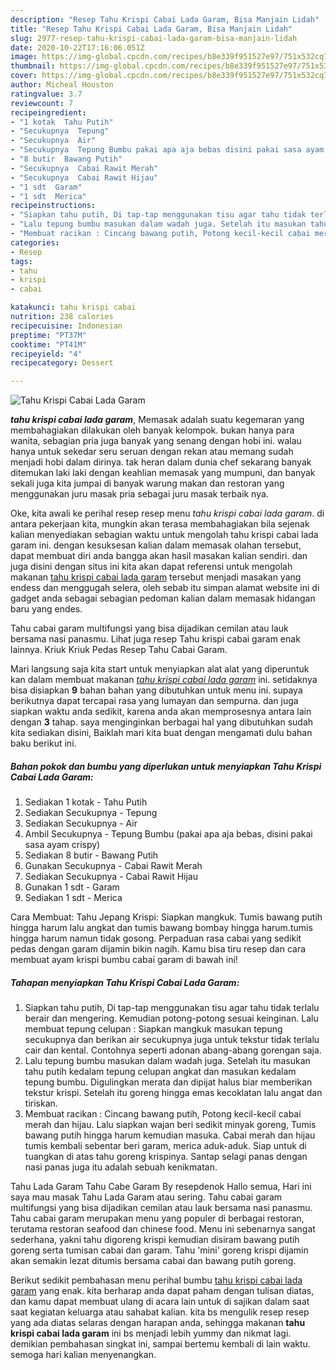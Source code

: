 ```yaml
---
description: "Resep Tahu Krispi Cabai Lada Garam, Bisa Manjain Lidah"
title: "Resep Tahu Krispi Cabai Lada Garam, Bisa Manjain Lidah"
slug: 2977-resep-tahu-krispi-cabai-lada-garam-bisa-manjain-lidah
date: 2020-10-22T17:16:06.051Z
image: https://img-global.cpcdn.com/recipes/b8e339f951527e97/751x532cq70/tahu-krispi-cabai-lada-garam-foto-resep-utama.jpg
thumbnail: https://img-global.cpcdn.com/recipes/b8e339f951527e97/751x532cq70/tahu-krispi-cabai-lada-garam-foto-resep-utama.jpg
cover: https://img-global.cpcdn.com/recipes/b8e339f951527e97/751x532cq70/tahu-krispi-cabai-lada-garam-foto-resep-utama.jpg
author: Micheal Houston
ratingvalue: 3.7
reviewcount: 7
recipeingredient:
- "1 kotak  Tahu Putih"
- "Secukupnya  Tepung"
- "Secukupnya  Air"
- "Secukupnya  Tepung Bumbu pakai apa aja bebas disini pakai sasa ayam crispy"
- "8 butir  Bawang Putih"
- "Secukupnya  Cabai Rawit Merah"
- "Secukupnya  Cabai Rawit Hijau"
- "1 sdt  Garam"
- "1 sdt  Merica"
recipeinstructions:
- "Siapkan tahu putih, Di tap-tap menggunakan tisu agar tahu tidak terlalu berair dan mengering. Kemudian potong-potong sesuai keinginan. Lalu membuat tepung celupan : Siapkan mangkuk masukan tepung secukupnya dan berikan air secukupnya juga untuk tekstur tidak terlalu cair dan kental. Contohnya seperti adonan abang-abang gorengan saja."
- "Lalu tepung bumbu masukan dalam wadah juga. Setelah itu masukan tahu putih kedalam tepung celupan angkat dan masukan kedalam tepung bumbu. Digulingkan merata dan dipijat halus biar memberikan tekstur krispi. Setelah itu goreng hingga emas kecoklatan lalu angat dan tiriskan."
- "Membuat racikan : Cincang bawang putih, Potong kecil-kecil cabai merah dan hijau. Lalu siapkan wajan beri sedikit minyak goreng, Tumis bawang putih hingga harum kemudian masuka. Cabai merah dan hijau tumis kembali sebentar beri garam, merica aduk-aduk. Siap untuk di tuangkan di atas tahu goreng krispinya. Santap selagi panas dengan nasi panas juga itu adalah sebuah kenikmatan."
categories:
- Resep
tags:
- tahu
- krispi
- cabai

katakunci: tahu krispi cabai 
nutrition: 238 calories
recipecuisine: Indonesian
preptime: "PT37M"
cooktime: "PT41M"
recipeyield: "4"
recipecategory: Dessert

---
```



![Tahu Krispi Cabai Lada Garam](https://img-global.cpcdn.com/recipes/b8e339f951527e97/751x532cq70/tahu-krispi-cabai-lada-garam-foto-resep-utama.jpg)

<b><i>tahu krispi cabai lada garam</i></b>, Memasak adalah suatu kegemaran yang membahagiakan dilakukan oleh banyak kelompok. bukan hanya para wanita, sebagian pria juga banyak yang senang dengan hobi ini. walau hanya untuk sekedar seru seruan dengan rekan atau memang sudah menjadi hobi dalam dirinya. tak heran dalam dunia chef sekarang banyak ditemukan laki laki dengan keahlian memasak yang mumpuni, dan banyak sekali juga kita jumpai di banyak warung makan dan restoran yang menggunakan juru masak pria sebagai juru masak terbaik nya.

Oke, kita awali ke perihal resep resep menu <i>tahu krispi cabai lada garam</i>. di antara pekerjaan kita, mungkin akan terasa membahagiakan bila sejenak kalian menyediakan sebagian waktu untuk mengolah tahu krispi cabai lada garam ini. dengan kesuksesan kalian dalam memasak olahan tersebut, dapat membuat diri anda bangga akan hasil masakan kalian sendiri. dan juga disini dengan situs ini kita akan dapat referensi untuk mengolah makanan <u>tahu krispi cabai lada garam</u> tersebut menjadi masakan yang endess dan menggugah selera, oleh sebab itu simpan alamat website ini di gadget anda sebagai sebagian pedoman kalian dalam memasak hidangan baru yang endes.

Tahu cabai garam multifungsi yang bisa dijadikan cemilan atau lauk bersama nasi panasmu. Lihat juga resep Tahu krispi cabai garam enak lainnya. Kriuk Kriuk Pedas Resep Tahu Cabai Garam.


Mari langsung saja kita start untuk menyiapkan alat alat yang diperuntuk kan dalam membuat makanan <u><i>tahu krispi cabai lada garam</i></u> ini. setidaknya bisa disiapkan <b>9</b> bahan bahan yang dibutuhkan untuk menu ini. supaya berikutnya dapat tercapai rasa yang lumayan dan sempurna. dan juga siapkan waktu anda sedikit, karena anda akan memprosesnya antara lain dengan <b>3</b> tahap. saya menginginkan berbagai hal yang dibutuhkan sudah kita sediakan disini, Baiklah mari kita buat dengan mengamati dulu bahan baku berikut ini.

<!--inarticleads1-->

##### Bahan pokok dan bumbu yang diperlukan untuk menyiapkan Tahu Krispi Cabai Lada Garam:

1. Sediakan 1 kotak - Tahu Putih
1. Sediakan Secukupnya - Tepung
1. Sediakan Secukupnya - Air
1. Ambil Secukupnya - Tepung Bumbu (pakai apa aja bebas, disini pakai sasa ayam crispy)
1. Sediakan 8 butir - Bawang Putih
1. Gunakan Secukupnya - Cabai Rawit Merah
1. Sediakan Secukupnya - Cabai Rawit Hijau
1. Gunakan 1 sdt - Garam
1. Sediakan 1 sdt - Merica


Cara Membuat: Tahu Jepang Krispi: Siapkan mangkuk. Tumis bawang putih hingga harum lalu angkat dan tumis bawang bombay hingga harum.tumis hingga harum namun tidak gosong. Perpaduan rasa cabai yang sedikit pedas dengan garam dijamin bikin nagih. Kamu bisa tiru resep dan cara membuat ayam krispi bumbu cabai garam di bawah ini! 

<!--inarticleads2-->

##### Tahapan menyiapkan Tahu Krispi Cabai Lada Garam:

1. Siapkan tahu putih, Di tap-tap menggunakan tisu agar tahu tidak terlalu berair dan mengering. Kemudian potong-potong sesuai keinginan. Lalu membuat tepung celupan : Siapkan mangkuk masukan tepung secukupnya dan berikan air secukupnya juga untuk tekstur tidak terlalu cair dan kental. Contohnya seperti adonan abang-abang gorengan saja.
1. Lalu tepung bumbu masukan dalam wadah juga. Setelah itu masukan tahu putih kedalam tepung celupan angkat dan masukan kedalam tepung bumbu. Digulingkan merata dan dipijat halus biar memberikan tekstur krispi. Setelah itu goreng hingga emas kecoklatan lalu angat dan tiriskan.
1. Membuat racikan : Cincang bawang putih, Potong kecil-kecil cabai merah dan hijau. Lalu siapkan wajan beri sedikit minyak goreng, Tumis bawang putih hingga harum kemudian masuka. Cabai merah dan hijau tumis kembali sebentar beri garam, merica aduk-aduk. Siap untuk di tuangkan di atas tahu goreng krispinya. Santap selagi panas dengan nasi panas juga itu adalah sebuah kenikmatan.


Tahu Lada Garam Tahu Cabe Garam By resepdenok Hallo semua, Hari ini saya mau masak Tahu Lada Garam atau sering. Tahu cabai garam multifungsi yang bisa dijadikan cemilan atau lauk bersama nasi panasmu. Tahu cabai garam merupakan menu yang populer di berbagai restoran, terutama restoran seafood dan chinese food. Menu ini sebenarnya sangat sederhana, yakni tahu digoreng krispi kemudian disiram bawang putih goreng serta tumisan cabai dan garam. Tahu &#39;mini&#39; goreng krispi dijamin akan semakin lezat ditumis bersama cabai dan bawang putih goreng. 

Berikut sedikit pembahasan menu perihal bumbu <u>tahu krispi cabai lada garam</u> yang enak. kita berharap anda dapat paham dengan tulisan diatas, dan kamu dapat membuat ulang di acara lain untuk di sajikan dalam saat saat kegiatan keluarga atau sahabat kalian. kita bs mengulik resep resep yang ada diatas selaras dengan harapan anda, sehingga makanan <b>tahu krispi cabai lada garam</b> ini bs menjadi lebih yummy dan nikmat lagi. demikian pembahasan singkat ini, sampai bertemu kembali di lain waktu. semoga hari kalian menyenangkan.
